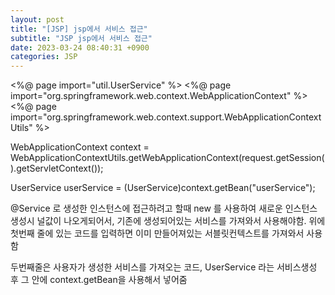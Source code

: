 ```yaml
---
layout: post
title: "[JSP] jsp에서 서비스 접근"
subtitle: "JSP jsp에서 서비스 접근"
date: 2023-03-24 08:40:31 +0900
categories: JSP
---
```


<%@ page import="util.UserService" %>
<%@ page import="org.springframework.web.context.WebApplicationContext" %>
<%@ page import="org.springframework.web.context.support.WebApplicationContextUtils" %>




 WebApplicationContext context = WebApplicationContextUtils.getWebApplicationContext(request.getSession().getServletContext());
	 

   UserService userService = (UserService)context.getBean("userService");




@Service 로 생성한 인스턴스에 접근하려고 할때
new 를 사용하여 새로운 인스턴스 생성시 널값이 나오게되어서,
기존에 생성되어있는 서비스를 가져와서 사용해야함.
위에 첫번째 줄에 있는 코드를 입력하면 이미 만들어져있는 서블릿컨텍스트를 가져와서 사용함

두번째줄은 사용자가 생성한 서비스를 가져오는 코드,
UserService 라는 서비스생성 후 그 안에 context.getBean을 사용해서 넣어줌

                                                                                                                                                                                                                                                                                                                                                                                                                                                                                                                                      

